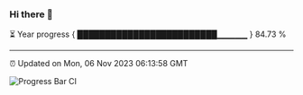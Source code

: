 ### Hi there 👋

⏳ Year progress { █████████████████████████▁▁▁▁▁ } 84.73 %

---

⏰ Updated on Mon, 06 Nov 2023 06:13:58 GMT

![Progress Bar CI](https://github.com/liununu/liununu/workflows/Progress%20Bar%20CI/badge.svg)
